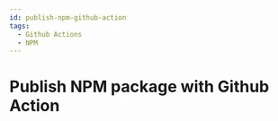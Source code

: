 ```yaml
---
id: publish-npm-github-action
tags:
  - Github Actions
  - NPM
---
```


# Publish NPM package with Github Action
